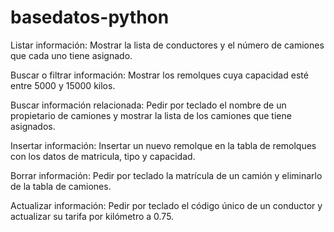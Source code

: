 # basedatos-python
Listar información: Mostrar la lista de conductores y el número de camiones que cada uno tiene asignado.

Buscar o filtrar información: Mostrar los remolques cuya capacidad esté entre 5000 y 15000 kilos.

Buscar información relacionada: Pedir por teclado el nombre de un propietario de camiones y mostrar la lista de los camiones que tiene asignados.

Insertar información: Insertar un nuevo remolque en la tabla de remolques con los datos de matricula, tipo y capacidad.

Borrar información: Pedir por teclado la matrícula de un camión y eliminarlo de la tabla de camiones.

Actualizar información: Pedir por teclado el código único de un conductor y actualizar su tarifa por kilómetro a 0.75.
